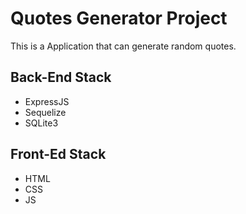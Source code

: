 # Quotes Generator Project
This is a Application that can generate random quotes.

## Back-End Stack
- ExpressJS
- Sequelize
- SQLite3

## Front-Ed Stack
- HTML
- CSS
- JS
